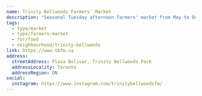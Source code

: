 ```yaml
---
name: Trinity Bellwoods Farmers' Market
description: "Seasonal Tuesday afternoon farmers' market from May to October at Plaza Bolivar in Trinity Bellwoods Park."
tags:
  - type/market
  - type/farmers-market
  - for/food
  - neighbourhood/trinity-bellwoods
link: https://www.tbfm.ca
address:
  streetAddress: Plaza Bolivar, Trinity Bellwoods Park
  addressLocality: Toronto
  addressRegion: ON
social:
  instagram: https://www.instagram.com/trinitybellwoodsfm/
---
```

